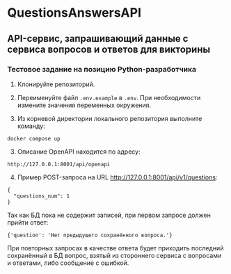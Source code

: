 # QuestionsAnswersAPI

## API-сервис, запрашивающий данные с сервиса вопросов и ответов для викторины

### Тестовое задание на позицию Python-разработчика


1. Клонируйте репозиторий.

2. Переименуйте файл `.env.example` в `.env`. При необходимости измените значения переменных окружения.

2. Из корневой директории локального репозитория выполните команду:

```
docker compose up
```

3. Описание OpenAPI находится по адресу:

```
http://127.0.0.1:8001/api/openapi
```

4. Пример POST-запроса на URL http://127.0.0.1:8001/api/v1/questions:

```
{
  "questions_num": 1
}
```

Так как БД пока не содержит записей, при первом запросе должен прийти ответ:

```
{'question': 'Нет предыдущего сохранённого вопроса.'}

```

При повторных запросах в качестве ответа будет приходить последний сохранённый в БД вопрос, взятый из стороннего сервиса с вопросами и ответами, либо сообщение с ошибкой.
